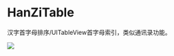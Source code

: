 # HanZiTable

汉字首字母排序/UITableView首字母索引，类似通讯录功能。

![](https://github.com/big-plane/HanZiTable/blob/master/demo.png)
